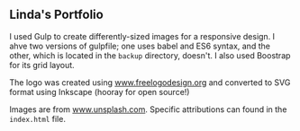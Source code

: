 ## Linda's Portfolio

I used Gulp to create differently-sized images for a responsive design. I ahve two versions of gulpfile; one uses babel and ES6 syntax, and the other, which is located in the `backup` directory, doesn't. I also used Boostrap for its grid layout.

The logo was created using www.freelogodesign.org and converted to SVG format using Inkscape (hooray for open source!)

Images are from www.unsplash.com. Specific attributions can found in the `index.html` file.
